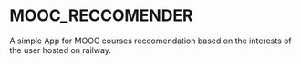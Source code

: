 # MOOC_RECCOMENDER
A simple App for MOOC courses reccomendation based on the interests of the user hosted on railway.
